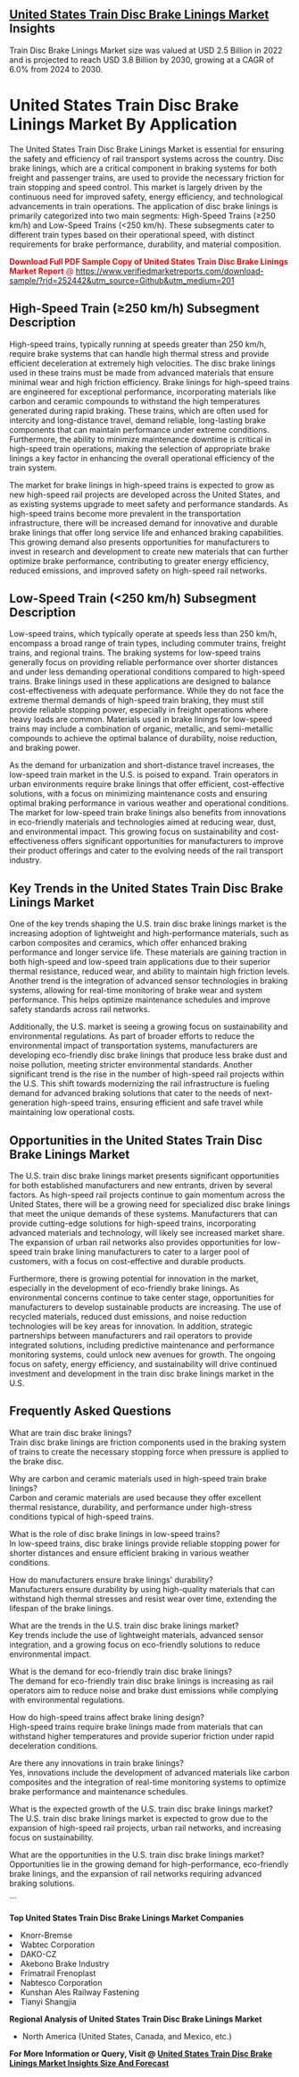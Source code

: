<h2><a href="https://www.verifiedmarketreports.com/download-sample/?rid=252442&amp;utm_source=Github&amp;utm_medium=201" target="_blank">United States Train Disc Brake Linings Market</a> Insights</h2><p>Train Disc Brake Linings Market size was valued at USD 2.5 Billion in 2022 and is projected to reach USD 3.8 Billion by 2030, growing at a CAGR of 6.0% from 2024 to 2030.</p><p><h1>United States Train Disc Brake Linings Market By Application</h1><p>The United States Train Disc Brake Linings Market is essential for ensuring the safety and efficiency of rail transport systems across the country. Disc brake linings, which are a critical component in braking systems for both freight and passenger trains, are used to provide the necessary friction for train stopping and speed control. This market is largely driven by the continuous need for improved safety, energy efficiency, and technological advancements in train operations. The application of disc brake linings is primarily categorized into two main segments: High-Speed Trains (≥250 km/h) and Low-Speed Trains (<250 km/h). These subsegments cater to different train types based on their operational speed, with distinct requirements for brake performance, durability, and material composition.<p><span class=""><span style="color: #ff0000;"><strong>Download Full PDF Sample Copy of United States Train Disc Brake Linings Market Report</strong> @ </span><a href="https://www.verifiedmarketreports.com/download-sample/?rid=252442&amp;utm_source=Github&amp;utm_medium=201" target="_blank">https://www.verifiedmarketreports.com/download-sample/?rid=252442&amp;utm_source=Github&amp;utm_medium=201</a></span></p><h2>High-Speed Train (≥250 km/h) Subsegment Description</h2><p>High-speed trains, typically running at speeds greater than 250 km/h, require brake systems that can handle high thermal stress and provide efficient deceleration at extremely high velocities. The disc brake linings used in these trains must be made from advanced materials that ensure minimal wear and high friction efficiency. Brake linings for high-speed trains are engineered for exceptional performance, incorporating materials like carbon and ceramic compounds to withstand the high temperatures generated during rapid braking. These trains, which are often used for intercity and long-distance travel, demand reliable, long-lasting brake components that can maintain performance under extreme conditions. Furthermore, the ability to minimize maintenance downtime is critical in high-speed train operations, making the selection of appropriate brake linings a key factor in enhancing the overall operational efficiency of the train system.</p><p>The market for brake linings in high-speed trains is expected to grow as new high-speed rail projects are developed across the United States, and as existing systems upgrade to meet safety and performance standards. As high-speed trains become more prevalent in the transportation infrastructure, there will be increased demand for innovative and durable brake linings that offer long service life and enhanced braking capabilities. This growing demand also presents opportunities for manufacturers to invest in research and development to create new materials that can further optimize brake performance, contributing to greater energy efficiency, reduced emissions, and improved safety on high-speed rail networks.</p><h2>Low-Speed Train (<250 km/h) Subsegment Description</h2><p>Low-speed trains, which typically operate at speeds less than 250 km/h, encompass a broad range of train types, including commuter trains, freight trains, and regional trains. The braking systems for low-speed trains generally focus on providing reliable performance over shorter distances and under less demanding operational conditions compared to high-speed trains. Brake linings used in these applications are designed to balance cost-effectiveness with adequate performance. While they do not face the extreme thermal demands of high-speed train braking, they must still provide reliable stopping power, especially in freight operations where heavy loads are common. Materials used in brake linings for low-speed trains may include a combination of organic, metallic, and semi-metallic compounds to achieve the optimal balance of durability, noise reduction, and braking power.</p><p>As the demand for urbanization and short-distance travel increases, the low-speed train market in the U.S. is poised to expand. Train operators in urban environments require brake linings that offer efficient, cost-effective solutions, with a focus on minimizing maintenance costs and ensuring optimal braking performance in various weather and operational conditions. The market for low-speed train brake linings also benefits from innovations in eco-friendly materials and technologies aimed at reducing wear, dust, and environmental impact. This growing focus on sustainability and cost-effectiveness offers significant opportunities for manufacturers to improve their product offerings and cater to the evolving needs of the rail transport industry.</p><h2>Key Trends in the United States Train Disc Brake Linings Market</h2><p>One of the key trends shaping the U.S. train disc brake linings market is the increasing adoption of lightweight and high-performance materials, such as carbon composites and ceramics, which offer enhanced braking performance and longer service life. These materials are gaining traction in both high-speed and low-speed train applications due to their superior thermal resistance, reduced wear, and ability to maintain high friction levels. Another trend is the integration of advanced sensor technologies in braking systems, allowing for real-time monitoring of brake wear and system performance. This helps optimize maintenance schedules and improve safety standards across rail networks.</p><p>Additionally, the U.S. market is seeing a growing focus on sustainability and environmental regulations. As part of broader efforts to reduce the environmental impact of transportation systems, manufacturers are developing eco-friendly disc brake linings that produce less brake dust and noise pollution, meeting stricter environmental standards. Another significant trend is the rise in the number of high-speed rail projects within the U.S. This shift towards modernizing the rail infrastructure is fueling demand for advanced braking solutions that cater to the needs of next-generation high-speed trains, ensuring efficient and safe travel while maintaining low operational costs.</p><h2>Opportunities in the United States Train Disc Brake Linings Market</h2><p>The U.S. train disc brake linings market presents significant opportunities for both established manufacturers and new entrants, driven by several factors. As high-speed rail projects continue to gain momentum across the United States, there will be a growing need for specialized disc brake linings that meet the unique demands of these systems. Manufacturers that can provide cutting-edge solutions for high-speed trains, incorporating advanced materials and technology, will likely see increased market share. The expansion of urban rail networks also provides opportunities for low-speed train brake lining manufacturers to cater to a larger pool of customers, with a focus on cost-effective and durable products.</p><p>Furthermore, there is growing potential for innovation in the market, especially in the development of eco-friendly brake linings. As environmental concerns continue to take center stage, opportunities for manufacturers to develop sustainable products are increasing. The use of recycled materials, reduced dust emissions, and noise reduction technologies will be key areas for innovation. In addition, strategic partnerships between manufacturers and rail operators to provide integrated solutions, including predictive maintenance and performance monitoring systems, could unlock new avenues for growth. The ongoing focus on safety, energy efficiency, and sustainability will drive continued investment and development in the train disc brake linings market in the U.S.</p><h2>Frequently Asked Questions</h2><p>What are train disc brake linings? <br> Train disc brake linings are friction components used in the braking system of trains to create the necessary stopping force when pressure is applied to the brake disc.</p><p>Why are carbon and ceramic materials used in high-speed train brake linings? <br> Carbon and ceramic materials are used because they offer excellent thermal resistance, durability, and performance under high-stress conditions typical of high-speed trains.</p><p>What is the role of disc brake linings in low-speed trains? <br> In low-speed trains, disc brake linings provide reliable stopping power for shorter distances and ensure efficient braking in various weather conditions.</p><p>How do manufacturers ensure brake linings' durability? <br> Manufacturers ensure durability by using high-quality materials that can withstand high thermal stresses and resist wear over time, extending the lifespan of the brake linings.</p><p>What are the trends in the U.S. train disc brake linings market? <br> Key trends include the use of lightweight materials, advanced sensor integration, and a growing focus on eco-friendly solutions to reduce environmental impact.</p><p>What is the demand for eco-friendly train disc brake linings? <br> The demand for eco-friendly train disc brake linings is increasing as rail operators aim to reduce noise and brake dust emissions while complying with environmental regulations.</p><p>How do high-speed trains affect brake lining design? <br> High-speed trains require brake linings made from materials that can withstand higher temperatures and provide superior friction under rapid deceleration conditions.</p><p>Are there any innovations in train brake linings? <br> Yes, innovations include the development of advanced materials like carbon composites and the integration of real-time monitoring systems to optimize brake performance and maintenance schedules.</p><p>What is the expected growth of the U.S. train disc brake linings market? <br> The U.S. train disc brake linings market is expected to grow due to the expansion of high-speed rail projects, urban rail networks, and increasing focus on sustainability.</p><p>What are the opportunities in the U.S. train disc brake linings market? <br> Opportunities lie in the growing demand for high-performance, eco-friendly brake linings, and the expansion of rail networks requiring advanced braking solutions.</p>```</p><p><strong>Top United States Train Disc Brake Linings Market Companies</strong></p><div data-test-id=""><p><li>Knorr-Bremse</li><li> Wabtec Corporation</li><li> DAKO-CZ</li><li> Akebono Brake Industry</li><li> Frimatrail Frenoplast</li><li> Nabtesco Corporation</li><li> Kunshan Ales Railway Fastening</li><li> Tianyi Shangjia</li></p><div><strong>Regional Analysis of&nbsp;United States Train Disc Brake Linings Market</strong></div><ul><li dir="ltr"><p dir="ltr">North America&nbsp;(United States, Canada, and Mexico, etc.)</p></li></ul><p><strong>For More Information or Query, Visit @&nbsp;</strong><strong><a href="https://www.verifiedmarketreports.com/product/train-disc-brake-linings-market/?utm_source=Github&amp;utm_medium=201" target="_blank">United States Train Disc Brake Linings Market Insights Size And Forecast</a></strong></p></div>
